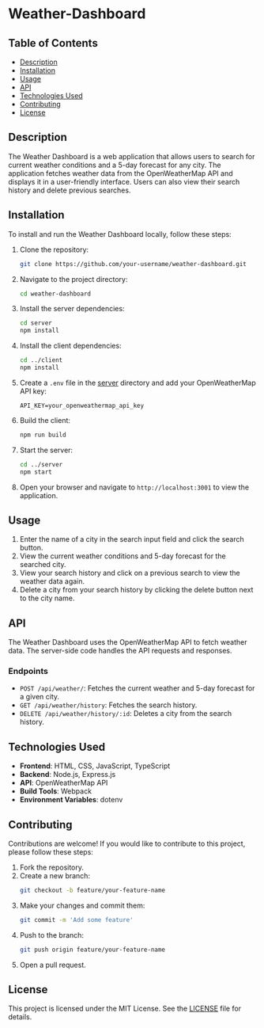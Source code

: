 # Weather-Dashboard

## Table of Contents
- [Description](#description)
- [Installation](#installation)
- [Usage](#usage)
- [API](#api)
- [Technologies Used](#technologies-used)
- [Contributing](#contributing)
- [License](#license)

## Description
The Weather Dashboard is a web application that allows users to search for current weather conditions and a 5-day forecast for any city. The application fetches weather data from the OpenWeatherMap API and displays it in a user-friendly interface. Users can also view their search history and delete previous searches.

## Installation
To install and run the Weather Dashboard locally, follow these steps:

1. Clone the repository:
    ```bash
    git clone https://github.com/your-username/weather-dashboard.git
    ```

2. Navigate to the project directory:
    ```bash
    cd weather-dashboard
    ```

3. Install the server dependencies:
    ```bash
    cd server
    npm install
    ```

4. Install the client dependencies:
    ```bash
    cd ../client
    npm install
    ```

5. Create a `.env` file in the [server](http://_vscodecontentref_/0) directory and add your OpenWeatherMap API key:
    ```env
    API_KEY=your_openweathermap_api_key
    ```

6. Build the client:
    ```bash
    npm run build
    ```

7. Start the server:
    ```bash
    cd ../server
    npm start
    ```

8. Open your browser and navigate to `http://localhost:3001` to view the application.

## Usage
1. Enter the name of a city in the search input field and click the search button.
2. View the current weather conditions and 5-day forecast for the searched city.
3. View your search history and click on a previous search to view the weather data again.
4. Delete a city from your search history by clicking the delete button next to the city name.

## API
The Weather Dashboard uses the OpenWeatherMap API to fetch weather data. The server-side code handles the API requests and responses.

### Endpoints
- `POST /api/weather/`: Fetches the current weather and 5-day forecast for a given city.
- `GET /api/weather/history`: Fetches the search history.
- `DELETE /api/weather/history/:id`: Deletes a city from the search history.

## Technologies Used
- **Frontend**: HTML, CSS, JavaScript, TypeScript
- **Backend**: Node.js, Express.js
- **API**: OpenWeatherMap API
- **Build Tools**: Webpack
- **Environment Variables**: dotenv

## Contributing
Contributions are welcome! If you would like to contribute to this project, please follow these steps:

1. Fork the repository.
2. Create a new branch:
    ```bash
    git checkout -b feature/your-feature-name
    ```
3. Make your changes and commit them:
    ```bash
    git commit -m 'Add some feature'
    ```
4. Push to the branch:
    ```bash
    git push origin feature/your-feature-name
    ```
5. Open a pull request.

## License
This project is licensed under the MIT License. See the [LICENSE](http://_vscodecontentref_/1) file for details.
